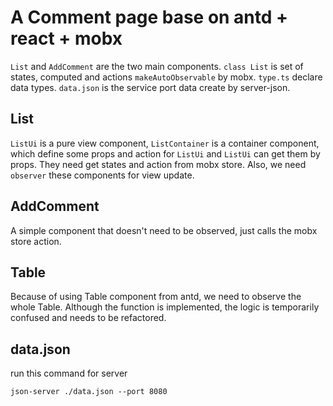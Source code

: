 # A Comment page base on antd + react + mobx

`List` and `AddComment` are the two main components.  `class List` is set of states, computed and actions `makeAutoObservable`  by mobx. `type.ts` declare data types.  `data.json` is the service port data create by server-json.



## List

`ListUi`  is a pure view component,  `ListContainer`  is a container component, which define some props and action for `ListUi` and `ListUi` can get them by props. They need get states and action from mobx store. Also, we need `observer`  these components for view update.



## AddComment

A simple component that doesn't need to be observed, just calls the mobx store action.



## Table

Because of using Table component from antd, we need to observe the whole Table. Although the function is implemented, the logic is temporarily confused and needs to be refactored.



## data.json

run this command for server

`json-server ./data.json --port 8080`